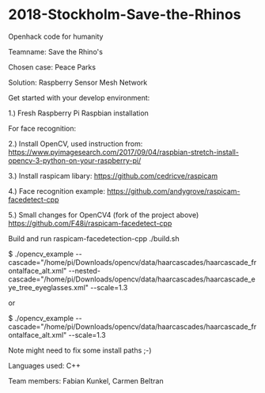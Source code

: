 # 2018-Stockholm-Save-the-Rhinos
Openhack code for humanity

Teamname: Save the Rhino's

Chosen case: Peace Parks

Solution: Raspberry Sensor Mesh Network 

Get started with your develop environment: 

1.) Fresh Raspberry Pi Raspbian installation

For face recognition:

2.) Install OpenCV, used instruction from: 
https://www.pyimagesearch.com/2017/09/04/raspbian-stretch-install-opencv-3-python-on-your-raspberry-pi/

3.) Install raspicam libary:
https://github.com/cedricve/raspicam 

4.) Face recognition example: 
https://github.com/andygrove/raspicam-facedetect-cpp

5.) Small changes for OpenCV4 (fork of the project above)
https://github.com/F48i/raspicam-facedetect-cpp

Build and run raspicam-facedetection-cpp
./build.sh

$ ./opencv_example --cascade="/home/pi/Downloads/opencv/data/haarcascades/haarcascade_frontalface_alt.xml" --nested-cascade="/home/pi/Downloads/opencv/data/haarcascades/haarcascade_eye_tree_eyeglasses.xml" --scale=1.3

or

$ ./opencv_example --cascade="/home/pi/Downloads/opencv/data/haarcascades/haarcascade_frontalface_alt.xml" --scale=1.3

Note might need to fix some install paths ;-)

Languages used: C++

Team members: Fabian Kunkel, Carmen Beltran
